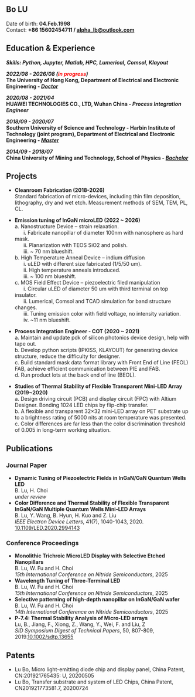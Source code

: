 <br/>

## **Bo LU**

Date of birth: **04.Feb.1998**
<br>Contact: **+86 15602454711 / <alpha_lb@outlook.com>**

## **Education & Experience**
***Skills: Python, Jupyter, Matlab, HPC, Lumerical, Comsol, Klayout***

***2022/08  - 2026/08 (<span style="color: red;">in progress</span>)*** 
<br>**The University of Hong Kong, Department of Electrical and Electronic Engineering - *<u>Doctor</u>***

***2020/08  - 2021/04***
<br>**HUAWEI TECHNOLOGIES CO., LTD, Wuhan China - *Process Integration Engineer***

***2018/09  - 2020/07***
<br>**Southern University of Science and Technology - Harbin Institute of Technology (joint program), Department of Electrical and Electronic Engineering - *<u>Master</u>***

***2014/09  - 2018/07***
<br>**China University of Mining and Technology, School of Physics - *<u>Bachelor</u>***

## **Projects**
* **Cleanroom Fabrication (2018-2026)**
<br>Standard fabrication of micro-devices, including thin film deposition, lithography, dry and wet etch. Measurement methods of SEM, TEM, PL, CL.
* **Emission tuning of InGaN microLED (2022 ~ 2026)**
<br>a. Nanostructure Device – strain relaxation.
<br>&nbsp;&nbsp;&nbsp;&nbsp;&nbsp;&nbsp;i.	Fabricate nanopillar of diameter 100nm with nanosphere as hard mask.
<br>&nbsp;&nbsp;&nbsp;&nbsp;&nbsp;&nbsp;ii.	Planarization with TEOS SiO2 and polish.
<br>&nbsp;&nbsp;&nbsp;&nbsp;&nbsp;&nbsp;iii.	~ 70 nm blueshift.
<br>b. High Temperature Anneal Device – indium diffusion
<br>&nbsp;&nbsp;&nbsp;&nbsp;&nbsp;&nbsp;i.	uLED with different size fabricated (1/5/50 um).
<br>&nbsp;&nbsp;&nbsp;&nbsp;&nbsp;&nbsp;ii.	High temperature anneals introduced.
<br>&nbsp;&nbsp;&nbsp;&nbsp;&nbsp;&nbsp;iii.	~ 100 nm blueshift.
<br>c. MOS Field Effect Device – piezoelectric filed manipulation
<br>&nbsp;&nbsp;&nbsp;&nbsp;&nbsp;&nbsp;i.	Circular uLED of diameter 50 um with third terminal on top insulator.
<br>&nbsp;&nbsp;&nbsp;&nbsp;&nbsp;&nbsp;ii.	Lumerical, Comsol and TCAD simulation for band structure changes.
<br>&nbsp;&nbsp;&nbsp;&nbsp;&nbsp;&nbsp;iii.	Tuning emission color with field voltage, no intensity variation.
<br>&nbsp;&nbsp;&nbsp;&nbsp;&nbsp;&nbsp;iv.	~11 nm blueshift.

* **Process Integration Engineer - COT (2020 ~ 2021)**
<br>a. Maintain and update pdk of silicon photonics device design, help with tape out.
<br>b. Develop python scripts (IPKISS, KLAYOUT) for generating device structure, reduce the difficulty for designer.
<br>c. Build standard mask data format library with Front End of Line (FEOL) FAB, achieve efficient communication between PIE and FAB.
<br>d. Run product lots at the back end of line (BEOL).

* **Studies of Thermal Stability of Flexible Transparent Mini-LED Array (2019~2020)**
<br>a. Design driving circuit (PCB) and display circuit (FPC) with Altium Designer.  Bonding 1024 LED chips by flip-chip transfer.
<br>b. A flexible and transparent 32×32 mini-LED array on PET substrate up to a brightness rating of 5000 nits at room temperature was presented. 
<br>c. Color differences are far less than the color discrimination threshold of 0.005 in long-term working situation.

## **Publications**
### **Journal Paper**
* **Dynamic Tuning of Piezoelectric Fields in InGaN/GaN Quantum Wells LED**
<br>B. Lu, H. Choi
<br>*under review*
* **Color Difference and Thermal Stability of Flexible Transparent InGaN/GaN Multiple Quantum Wells Mini-LED Arrays**
<br>B. Lu, Y. Wang, B. Hyun, H. Kuo and Z. Liu
<br>*IEEE Electron Device Letters*, 41(7), 1040-1043, 2020. [10.1109/LED.2020.2994143](https://ieeexplore.ieee.org/document/9091823)

### **Conference Proceedings**
* **Monolithic Trichroic MicroLED Display with Selective Etched Nanopillars**
<br>B. Lu, W. Fu and H. Choi
<br>*15th International Conference on Nitride Semiconductors*, 2025
* **Wavelength Tuning of Three-Terminal LED**
<br>B. Lu, W. Fu and H. Choi
<br>*15th International Conference on Nitride Semiconductors*, 2025
* **Selective patterning of high-depth nanopillar on InGaN/GaN wafer**
<br>B. Lu, W. Fu and H. Choi
<br>*14th International Conference on Nitride Semiconductors*, 2025
* **P‐7.4: Thermal Stability Analysis of Micro‐LED arrays**
<br>Lu, B., Jiang, F., Xiong, Z., Wang, Y., Wei, F. and Liu, Z
<br>*SID Symposium Digest of Technical Papers*, 50, 807-809, 2019.[10.1002/sdtp.13655](https://onlinelibrary.wiley.com/doi/abs/10.1002/sdtp.13655)

## **Patents**
* Lu Bo, Micro light-emitting diode chip and display panel, China Patent, CN:201921765435: U, 20200505
* Lu Bo, Transfer substrate and system of LED Chips, China Patent, CN201921773581.7, 20200724

